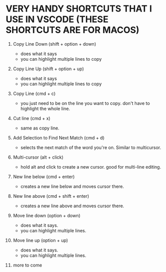 # VERY HANDY SHORTCUTS THAT I USE IN VSCODE (THESE SHORTCUTS ARE FOR MACOS)

1. Copy Line Down (shift + option + down)
    * does what it says
    * you can highlight multiple lines to copy

1. Copy Line Up (shift + option + up)
    * does what it says
    * you can highlight multiple lines to copy

1. Copy Line (cmd + c)
    * you just need to be on the line you want to copy. don't have to highlight the whole line.

1. Cut line (cmd + x)
    * same as copy line.

1. Add Selection to Find Next Match (cmd + d)
    * selects the next match of the word you're on. Similar to multicursor.

1. Multi-cursor (alt + click)
    * hold alt and click to create a new cursor. good for multi-line editing.


1. New line below (cmd + enter)
    * creates a new line below and moves cursor there.

1. New line above (cmd + shift + enter)
    * creates a new line above and moves cursor there.

1. Move line down (option + down)
    * does what it says.
    * you can highlight multiple lines.

1. Move line up (option + up)
    * does what it says.
    * you can highlight multiple lines.

1. more to come
